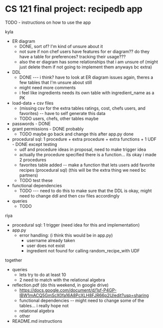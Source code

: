 # CS 121 final project: recipedb app
TODO - instructions on how to use the app





kyla
* ER diagram 
  - DONE, sort of? I'm kind of unsure about it 
  - not sure if non chef users have features for er diagram?? do they have a table for preferences? tracking their usage???
  - also the er diagram has some relationships that i am unsure of (might just delete them if not going to implement them anyways bc extra)
* DDL 
  - DONE --- i think? have to look at ER diagram issues again, theres a few tables that I'm unsure about still
  - might need more comments
  - i feel like ingredients needs its own table with ingredient_name as a PK
* load-data + csv files 
  - (missing csv for the extra tables ratings, cost, chefs users, and favorites) -- have to self generate this data
  - TODO users, chefs, other tables maybe
* passwords - DONE
* grant permissions - DONE probably
  - TODO maybe go back and change this after app.py done
* procedural sql: 1 procedure + extra procedure + extra functions + 1 UDF - DONE except testing
  - udf and procedure ideas in proposal, need to make trigger idea
  - actually the procedure specified there is a function... its okay i made 2 procedures
  - favorites table added -- make a function that lets users add favorite recipes (procedural sql)
    (this will be the extra thing we need bc partners)
  - TODO test these
* functional dependencies
  - TODO --- need to do this to make sure that the DDL is okay, might need to change ddl and then csv files accordingly
* queries
  - TODO

riya
* procedural sql: 1 trigger (need idea for this and implementation)
* app.py
  - error handling: (i think this would be in app.py)
    * username already taken
    * user does not exist
    * ingredient not found for calling random_recipe_with UDF

together
* queries 
  - lets try to do at least 10
  - 2 need to match with the relational algebra
* reflection.pdf (do this weekend, in google drive) 
  - https://docs.google.com/document/d/1sf-P4GP-IBW1mACQ5GmScX0fa16A8PcXLH8FJR66p2U/edit?usp=sharing 
  - functional dependencies -- might need to change some of the tables... i really hope not
  - relational algebra
  - other
* README.md instructions